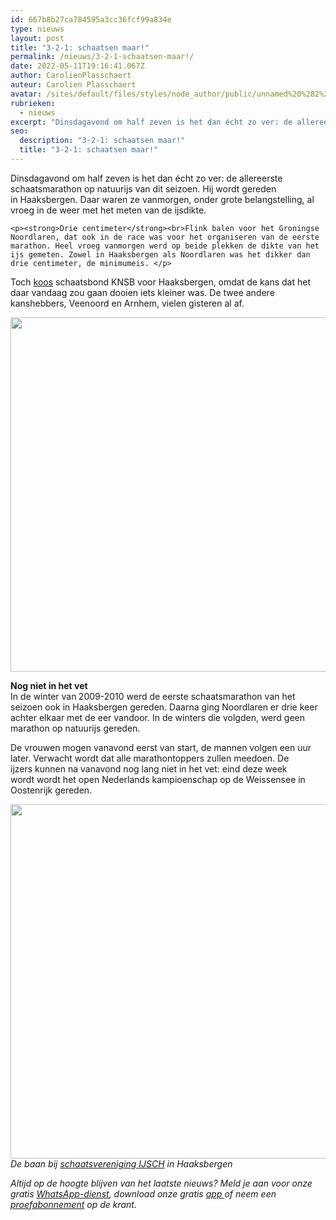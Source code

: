 ```yaml
---
id: 667b8b27ca784595a3cc36fcf99a834e
type: nieuws
layout: post
title: "3-2-1: schaatsen maar!"
permalink: /nieuws/3-2-1-schaatsen-maar!/
date: 2022-05-11T19:16:41.067Z
author: CarolienPlasschaert
auteur: Carolien Plasschaert
avatar: /sites/default/files/styles/node_author/public/unnamed%20%282%29_0.jpg?itok=rj-sBLOL
rubrieken:
  - nieuws
excerpt: "Dinsdagavond om half zeven is het dan écht zo ver: de allereerste schaatsmarathon op natuurijs van dit seizoen. Hij wordt gereden in Haaksbergen. Daar waren ze vanmorgen, onder grote belangstelling, al vroeg in de weer met het meten van de ijsdikte.   "
seo:
  description: "3-2-1: schaatsen maar!"
  title: "3-2-1: schaatsen maar!"
---
```

Dinsdagavond om half zeven is het dan écht zo ver: de allereerste schaatsmarathon op natuurijs van dit seizoen. Hij wordt gereden in Haaksbergen. Daar waren ze vanmorgen, onder grote belangstelling, al vroeg in de weer met het meten van de ijsdikte.   

    <p><strong>Drie centimeter</strong><br>Flink balen voor het Groningse Noordlaren, dat ook in de race was voor het organiseren van de eerste marathon. Heel vroeg vanmorgen werd op beide plekken de dikte van het ijs gemeten. Zowel in Haaksbergen als Noordlaren was het dikker dan drie centimeter, de minimumeis. </p>
<p>Toch <a href="http://knsb.nl/nieuws/eerste-marathon-op-natuurijs-vanavond-in-haaksbergen/">koos</a> schaatsbond KNSB voor Haaksbergen, omdat de kans dat het daar vandaag zou gaan dooien iets kleiner was. De twee andere kanshebbers, Veenoord en Arnhem, vielen gisteren al af.</p>
<p><div class="media media-element-container media-default"><div id="file-15306" class="file file-image file-image-jpeg">

        
  
  <div class="content">
    <img title="ANP" height="567" width="850" style="font-size: 13.008px; line-height: 20.0063px;" class="media-element file-default" src="/sites/default/files/schaats2.jpg" alt="">  </div>

  
</div>
</div>
<p><strong>Nog niet in het vet</strong><br>In de winter van<strong> </strong>2009-2010 werd de eerste schaatsmarathon van het seizoen ook in Haaksbergen gereden. Daarna ging Noordlaren er drie keer achter elkaar met de eer vandoor. In de winters die volgden, werd geen marathon op natuurijs gereden. </p>
<p>De vrouwen mogen vanavond eerst van start, de mannen volgen een uur later. Verwacht wordt dat alle marathontoppers zullen meedoen. De ijzers kunnen na vanavond nog lang niet in het vet: eind deze week wordt wordt het open Nederlands kampioenschap op de Weissensee in Oostenrijk gereden. <br><div class="media media-element-container media-default"><div id="file-15308" class="file file-image file-image-jpeg">

        
  
  <div class="content">
    <img title="ANP" height="567" width="850" class="media-element file-default" src="/sites/default/files/schaats4.jpg" alt="">  </div>

  
</div>
</div><em>De baan bij <a href="http://www.ijsch.nl/">schaatsvereniging IJSCH</a> in Haaksbergen</em>
<p><em>Altijd op de hoogte blijven van het laatste nieuws? Meld je aan voor onze gratis <a href="/whatsapp">WhatsApp-dienst</a>, download onze gratis <a href="/app">app </a>of neem een <a href="/abonnement">proefabonnement</a> op de krant.</em></p>  
